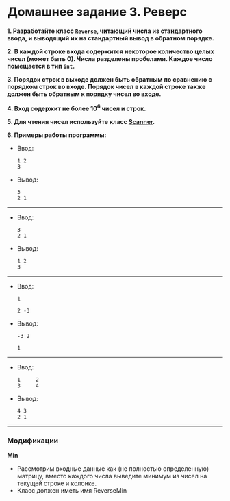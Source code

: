 # Домашнее задание 3. Реверс
**1. Разработайте класс `Reverse`, читающий числа из стандартного ввода, и выводящий их на стандартный вывод в обратном порядке.**

**2. В каждой строке входа содержится некоторое количество целых чисел (может быть 0). Числа разделены пробелами. Каждое число помещается в тип `int`.**

**3. Порядок строк в выходе должен быть обратным по сравнению с порядком строк во входе. Порядок чисел в каждой строке также должен быть обратным к порядку чисел во входе.**

**4. Вход содержит не более 10<sup>6</sup> чисел и строк.**

**5. Для чтения чисел используйте класс [Scanner](https://docs.oracle.com/en/java/javase/11/docs/api/java.base/java/util/Scanner.html).**

**6. Примеры работы программы:**
* Ввод:

      1 2
      3
* Вывод:

      3
      2 1
___

* Ввод:

      3
      2 1
* Вывод:

      1 2
      3
___

* Ввод:

      1

      2 -3
* Вывод:

      -3 2

      1
___

* Ввод:

      1     2
      3     4
* Вывод:

      4 3
      2 1
___

### Модификации
**Min**
- Рассмотрим входные данные как (не полностью определенную) матрицу, вместо каждого числа выведите минимум из чисел на текущей строке и колонке.
- Класс должен иметь имя ReverseMin


